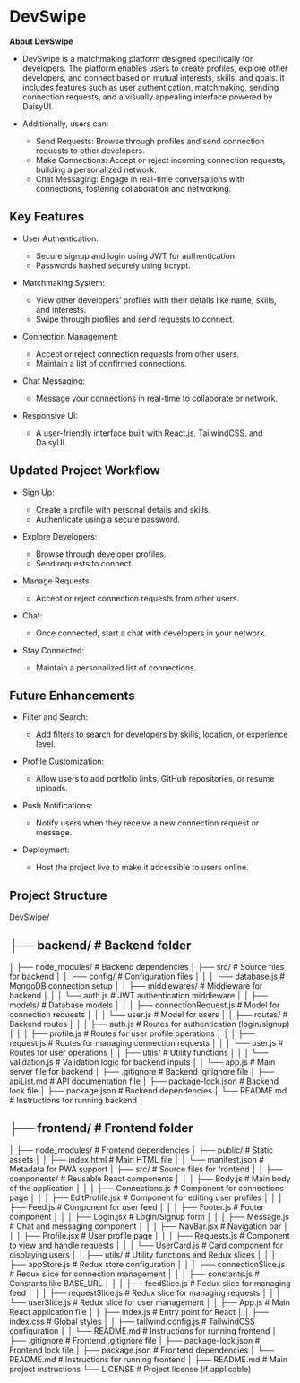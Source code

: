 # DevSwipe

**About DevSwipe**

- DevSwipe is a matchmaking platform designed specifically for developers. The platform enables users to create profiles, explore other developers, and connect based on mutual interests, skills, and goals. It includes features such as user authentication, matchmaking, sending connection requests, and a visually appealing interface powered by DaisyUI.

- Additionally, users can:
    - Send Requests: Browse through profiles and send connection requests to other developers.
    - Make Connections: Accept or reject incoming connection requests, building a personalized network.
    - Chat Messaging: Engage in real-time conversations with connections, fostering collaboration and networking.


## **Key Features**
- User Authentication:
    - Secure signup and login using JWT for authentication.
    - Passwords hashed securely using bcrypt.

- Matchmaking System:
    - View other developers’ profiles with their details like name, skills, and interests.
    - Swipe through profiles and send requests to connect.

- Connection Management:
    - Accept or reject connection requests from other users.
    - Maintain a list of confirmed connections.

- Chat Messaging:
    - Message your connections in real-time to collaborate or network.

- Responsive UI:
    - A user-friendly interface built with React.js, TailwindCSS, and DaisyUI.

## **Updated Project Workflow**
- Sign Up:
    - Create a profile with personal details and skills.
    - Authenticate using a secure password.

- Explore Developers:
    - Browse through developer profiles.
    - Send requests to connect.

- Manage Requests:
    - Accept or reject connection requests from other users.

- Chat:
    - Once connected, start a chat with developers in your network.

- Stay Connected:
    - Maintain a personalized list of connections.

## **Future Enhancements**
- Filter and Search:
    - Add filters to search for developers by skills, location, or experience level.

- Profile Customization:
    - Allow users to add portfolio links, GitHub repositories, or resume uploads.

- Push Notifications:
    - Notify users when they receive a new connection request or message.

- Deployment:
    - Host the project live to make it accessible to users online.

## **Project Structure**
DevSwipe/
## ├── backend/                            # Backend folder
│   ├── node_modules/                   # Backend dependencies
│   ├── src/                            # Source files for backend
│   │   ├── config/                     # Configuration files
│   │   │   └── database.js             # MongoDB connection setup
│   │   ├── middlewares/                # Middleware for backend
│   │   │   └── auth.js                 # JWT authentication middleware
│   │   ├── models/                     # Database models
│   │   │   ├── connectionRequest.js    # Model for connection requests
│   │   │   └── user.js                 # Model for users
│   │   ├── routes/                     # Backend routes
│   │   │   ├── auth.js                 # Routes for authentication (login/signup)
│   │   │   ├── profile.js              # Routes for user profile operations
│   │   │   ├── request.js              # Routes for managing connection requests
│   │   │   └── user.js                 # Routes for user operations
│   │   ├── utils/                      # Utility functions
│   │   │   └── validation.js           # Validation logic for backend inputs
│   │   └── app.js                      # Main server file for backend
│   ├── .gitignore                      # Backend .gitignore file
│   ├── apiList.md                      # API documentation file
│   ├── package-lock.json               # Backend lock file
│   ├── package.json                    # Backend dependencies
│   └── README.md                       # Instructions for running backend
│
## ├── frontend/                           # Frontend folder
│   ├── node_modules/                   # Frontend dependencies
│   ├── public/                         # Static assets
│   │   ├── index.html                  # Main HTML file
│   │   └── manifest.json               # Metadata for PWA support
│   ├── src/                            # Source files for frontend
│   │   ├── components/                 # Reusable React components
│   │   │   ├── Body.js                 # Main body of the application
│   │   │   ├── Connections.js          # Component for connections page
│   │   │   ├── EditProfile.jsx         # Component for editing user profiles
│   │   │   ├── Feed.js                 # Component for user feed
│   │   │   ├── Footer.js               # Footer component
│   │   │   ├── Login.jsx               # Login/Signup form
│   │   │   ├── Message.js              # Chat and messaging component
│   │   │   ├── NavBar.jsx              # Navigation bar
│   │   │   ├── Profile.jsx             # User profile page
│   │   │   ├── Requests.js             # Component to view and handle requests
│   │   │   └── UserCard.js             # Card component for displaying users
│   │   ├── utils/                      # Utility functions and Redux slices
│   │   │   ├── appStore.js             # Redux store configuration
│   │   │   ├── connectionSlice.js      # Redux slice for connection management
│   │   │   ├── constants.js            # Constants like BASE_URL
│   │   │   ├── feedSlice.js            # Redux slice for managing feed
│   │   │   ├── requestSlice.js         # Redux slice for managing requests
│   │   │   └── userSlice.js            # Redux slice for user management
│   │   ├── App.js                      # Main React application file
│   │   ├── index.js                    # Entry point for React
│   │   ├── index.css                   # Global styles
│   │   ├── tailwind.config.js          # TailwindCSS configuration
│   │   └── README.md                   # Instructions for running frontend
│   ├── .gitignore                      # Frontend .gitignore file
│   ├── package-lock.json               # Frontend lock file
│   ├── package.json                    # Frontend dependencies
│   └── README.md                       # Instructions for running frontend
│
├── README.md                           # Main project instructions
└── LICENSE                             # Project license (if applicable)
